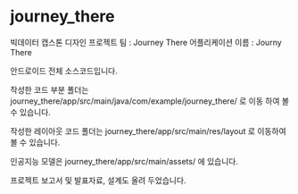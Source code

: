 # journey_there



빅데이터 캡스톤 디자인 프로젝트 
팀 : Journey There
어플리케이션 이름 : Journy There


안드로이드 전체 소스코드입니다.

작성한 코드 부분 폴더는
journey_there/app/src/main/java/com/example/journey_there/
로 이동 하여 볼 수 있습니다.

작성한 레이아웃 코드 폴더는
journey_there/app/src/main/res/layout
로 이동하여 볼 수 있습니다.

인공지능 모델은
journey_there/app/src/main/assets/
에 있습니다.

프로젝트 보고서 및 발표자료, 설계도 올려 두었습니다.

